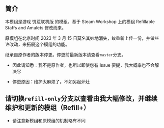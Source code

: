 ## 简介

本模组是游戏 饥荒联机版 的模组，基于 Steam Workshop 上的模组 Refillable Staffs and Amulets 修改而来。  

原模组在北京时间 2023 年 3 月 15 日莫名其妙地消失，故重新上传一份，并做些许改动，来拓展这个模组的功能。   

继承自原作者的版本停更。停更前最新版本请查看`master`分支。 

- 因此请知悉：我不是原作者，也所以即使您有 Issue 要提，我大概率也不会解决它

- 停更原因：维护太麻烦了，不如另起炉灶

## **请切换`refill-only`分支以查看由我大幅修改，并继续维护和更新的模组**（Refill+）

- 请注意新模组和原模组的机制略有不同


